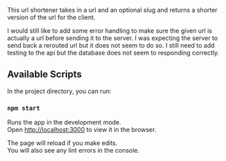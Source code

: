 This url shortener takes in a url and an optional slug and returns a shorter version of the url for the client.

I would still like to add some error handling to make sure the given url is actually a url before sending it to the server. I was expecting the server to send back a rerouted url but it does not seem to do so. I still need to add testing to the api but the database does not seem to responding correctly.

## Available Scripts

In the project directory, you can run:

### `npm start`

Runs the app in the development mode.<br />
Open [http://localhost:3000](http://localhost:3000) to view it in the browser.

The page will reload if you make edits.<br />
You will also see any lint errors in the console.
